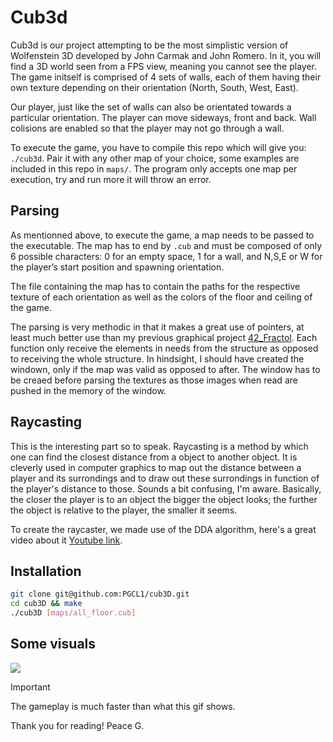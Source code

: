 # Cub3d

Cub3d is our project attempting to be the most simplistic version of Wolfenstein 3D developed by John Carmak and John Romero. In it, you will find a 3D world seen from a FPS view, meaning you cannot see the player. The game initself is comprised of 4 sets of walls, each of them having their own texture depending on their orientation (North, South, West, East).<br />

Our player, just like the set of walls can also be orientated towards a particular orientation. The player can move sideways, front and back. Wall colisions are enabled so that the player may not go through a wall.<br />

To execute the game, you have to compile this repo which will give you: `./cub3d`. Pair it with any other map of your choice, some examples are included in this repo in `maps/`. The program only accepts one map per execution, try and run more it will throw an error.<br />

## Parsing

As mentionned above, to execute the game, a map needs to be passed to the executable. The map has to end by `.cub` and must be composed of only 6 possible characters: 0 for an empty space, 1 for a wall, and N,S,E or W for the player’s start position and spawning orientation.

The file containing the map has to contain the paths for the respective texture of each orientation as well as the colors of the floor and ceiling of the game.

The parsing is very methodic in that it makes a great use of pointers, at least much better use than my previous graphical project [42_Fractol](https://github.com/PGCL1/42_Fractol). Each function only receive the elements in needs from the structure as opposed to receiving the whole structure. In hindsight, I should have created the windown, only if the map was valid as opposed to after. The window has to be creaed before parsing the textures as those images when read are pushed in the memory of the window.

## Raycasting

This is the interesting part so to speak. Raycasting is a method by which one can find the closest distance from a object to another object. It is cleverly used in computer graphics to map out the distance between a player and its surrondings and to draw out these surrondings in function of the player's distance to those. Sounds a bit confusing, I'm aware. Basically, the closer the player is to an object the bigger the object looks; the further the object is relative to the player, the smaller it seems.

To create the raycaster, we made use of the DDA algorithm, here's a great video about it [Youtube link](https://www.youtube.com/watch?v=W5P8GlaEOSI).

## Installation

```bash
git clone git@github.com:PGCL1/cub3D.git
cd cub3D && make
./cub3D [maps/all_floor.cub]
```
## Some visuals 

![](gif/cub3d.gif)

> [!IMPORTANT]
> The gameplay is much faster than what this gif shows.
>
> Thank you for reading! Peace G.
